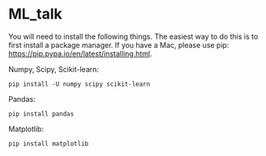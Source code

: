 # ML_talk

You will need to install the following things. The easiest way to do this is to first install a package manager. 
If you have a Mac, please use pip: https://pip.pypa.io/en/latest/installing.html.

Numpy, Scipy, Scikit-learn: 
```
pip install -U numpy scipy scikit-learn
```
Pandas:
```
pip install pandas
```
Matplotlib: 
```
pip install matplotlib
```

